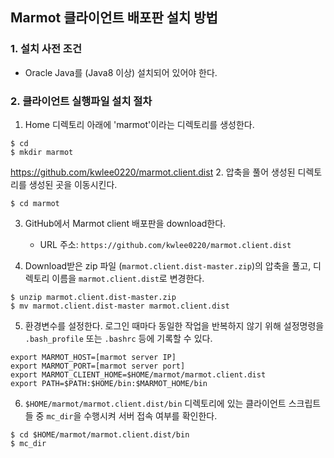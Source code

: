## Marmot 클라이언트 배포판 설치 방법

### 1. 설치 사전 조건
* Oracle Java를 (Java8 이상) 설치되어 있어야 한다.

### 2. 클라이언트 실행파일 설치 절차
1. Home 디렉토리 아래에 'marmot'이라는 디렉토리를 생성한다.
<pre><code>$ cd
$ mkdir marmot
</code></pre>
https://github.com/kwlee0220/marmot.client.dist
2. 압축을 풀어 생성된 디렉토리를 생성된 곳을 이동시킨다.
<pre><code>$ cd marmot</code></pre>

3. GitHub에서 Marmot client 배포판을 download한다.
	* URL 주소: `https://github.com/kwlee0220/marmot.client.dist`

4. Download받은 zip 파일 (`marmot.client.dist-master.zip`)의 압축을 풀고, 디렉토리 이름을 `marmot.client.dist`로 변경한다.
<pre><code>$ unzip marmot.client.dist-master.zip
$ mv marmot.client.dist-master marmot.client.dist
</code></pre>

5. 환경변수를 설정한다. 로그인 때마다 동일한 작업을 반복하지 않기 위해 설정명령을
	`.bash_profile` 또는 `.bashrc` 등에 기록할 수 있다.
<pre><code>export MARMOT_HOST=[marmot server IP]
export MARMOT_PORT=[marmot server port]
export MARMOT_CLIENT_HOME=$HOME/marmot/marmot.client.dist
export PATH=$PATH:$HOME/bin:$MARMOT_HOME/bin
</code></pre>

6. `$HOME/marmot/marmot.client.dist/bin` 디렉토리에 있는 클라이언트 스크립트들 중 `mc_dir`을 수행시켜 서버 접속 여부를 확인한다.
<pre><code>$ cd $HOME/marmot/marmot.client.dist/bin
$ mc_dir
</code></pre>
